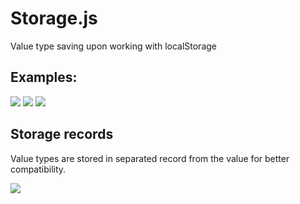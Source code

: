 Storage.js
==========

Value type saving upon working with localStorage

## Examples:

![](https://raw.github.com/tsvetomir-nikolov/Storage.js/master/resources/Number.PNG)
![](https://raw.github.com/tsvetomir-nikolov/Storage.js/master/resources/Bool.PNG)
![](https://raw.github.com/tsvetomir-nikolov/Storage.js/master/resources/Object.PNG)

## Storage records

Value types are stored in separated record from the value for better compatibility.

![](https://raw.github.com/tsvetomir-nikolov/Storage.js/master/resources/Records.PNG)